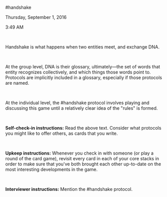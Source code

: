 \#handshake

Thursday, September 1, 2016

3:49 AM

 

Handshake is what happens when two entities meet, and exchange DNA.

 

At the group level, DNA is their glossary, ultimately—the set of words that entity recognizes collectively, and which things those words point to. Protocols are implicitly included in a glossary, especially if those protocols are named.

 

At the individual level, the \#handshake protocol involves playing and discussing this game until a relatively clear idea of the "rules" is formed.

 

**Self-check-in instructions:** Read the above text. Consider what protocols you might like to offer others, as cards that you write.

 

**Upkeep instructions:** Whenever you check in with someone (or play a round of the card game), revisit every card in each of your core stacks in order to make sure that you've both brought each other up-to-date on the most interesting developments in the game.

 

**Interviewer instructions:** Mention the \#handshake protocol.

 

